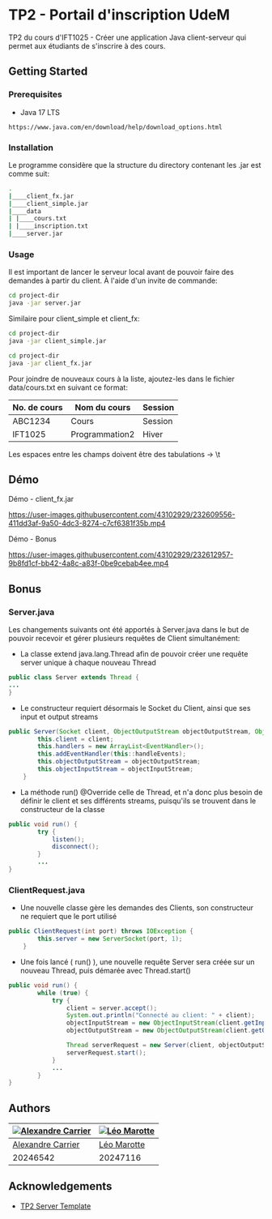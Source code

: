 
# TP2 - Portail d'inscription UdeM

TP2 du cours d'IFT1025 - Créer une application Java client-serveur qui permet aux étudiants de s'inscrire à des cours.


## Getting Started

### Prerequisites

- Java 17 LTS
```
https://www.java.com/en/download/help/download_options.html
```

### Installation

Le programme considère que la structure du directory contenant les .jar est comme suit:

```bash
.
|____client_fx.jar
|____client_simple.jar
|____data
| |____cours.txt
| |____inscription.txt
|____server.jar

```

### Usage

Il est important de lancer le serveur local avant de pouvoir faire des demandes à partir du client. À l'aide d'un invite de commande:

```bash
cd project-dir
java -jar server.jar
```

Similaire pour client_simple et client_fx:

```bash
cd project-dir
java -jar client_simple.jar
```

```bash
cd project-dir
java -jar client_fx.jar
```

Pour joindre de nouveaux cours à la liste, ajoutez-les dans le fichier data/cours.txt en suivant ce format:

No. de cours|Nom du cours|Session
---|---|---
ABC1234|Cours|Session
IFT1025|Programmation2|Hiver

Les espaces entre les champs doivent être des tabulations -> \t



    
## Démo

Démo - client_fx.jar

https://user-images.githubusercontent.com/43102929/232609556-411dd3af-9a50-4dc3-8274-c7cf6381f35b.mp4

Démo - Bonus

https://user-images.githubusercontent.com/43102929/232612957-9b8fd1cf-bb42-4a8c-a83f-0be9cebab4ee.mp4

## Bonus

### Server.java

Les changements suivants ont été apportés à Server.java dans le but de pouvoir recevoir et gérer plusieurs requêtes de Client simultanément:

- La classe extend java.lang.Thread afin de pouvoir créer une requête server unique à chaque nouveau Thread
```Java
public class Server extends Thread {
...
}
```

- Le constructeur requiert désormais le Socket du Client, ainsi que ses input et output streams
```Java
public Server(Socket client, ObjectOutputStream objectOutputStream, ObjectInputStream objectInputStream) throws IOException {
        this.client = client;
        this.handlers = new ArrayList<EventHandler>();
        this.addEventHandler(this::handleEvents);
        this.objectOutputStream = objectOutputStream;
        this.objectInputStream = objectInputStream;
    }
```

- La méthode run() @Override celle de Thread, et n'a donc plus besoin de définir le client et ses différents streams, puisqu'ils se trouvent dans le constructeur de la classe

```Java
public void run() {
        try {
            listen();
            disconnect();
        }
        ...
}
```

### ClientRequest.java
- Une nouvelle classe gère les demandes des Clients, son constructeur ne requiert que le port utilisé

```Java
public ClientRequest(int port) throws IOException {
        this.server = new ServerSocket(port, 1);
    }
```

- Une fois lancé ( run() ), une nouvelle requête Server sera créée sur un nouveau Thread, puis démarée avec Thread.start()

```Java
public void run() {
        while (true) {
            try {
                client = server.accept();
                System.out.println("Connecté au client: " + client);
                objectInputStream = new ObjectInputStream(client.getInputStream());
                objectOutputStream = new ObjectOutputStream(client.getOutputStream());

                Thread serverRequest = new Server(client, objectOutputStream, objectInputStream);
                serverRequest.start();
            }
            ...
        }
}
```


## Authors

[![Alexandre Carrier](https://avatars.githubusercontent.com/u/43102929?v=3&s=144)](https://github.com/alxcar)  | [![Léo Marotte]()](https://github.com/leomarotte)
---|---
[Alexandre Carrier](https://github.com/alxcar) |[Léo Marotte](https://github.com/leomarotte)
20246542|20247116



## Acknowledgements

 - [TP2 Server Template](https://github.com/OussamaSghaier/IFT1025-TP2-server/)

